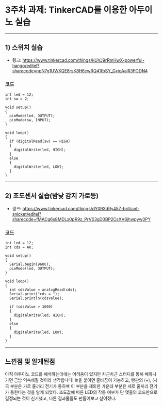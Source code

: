 # 3주차 과제: TinkerCAD를 이용한 아두이노 실습
____________
## 1) 스위치 실습
+ 링크: https://www.tinkercad.com/things/kUVJ9rRmHwX-powerful-hango/editel?sharecode=npN7g1UWKQE8rsK8H6cwRQ41fbSY_GxjcAajR3FODN4
### 코드
````````
int led = 12; 
int sw = 2; 

void setup()
{
  pinMode(led, OUTPUT);
  pinMode(sw, INPUT);
}

void loop()
{
  if (digitalRead(sw) == HIGH)
  {
    digitalWrite(led, HIGH);
  }
  else
  {
    digitalWrite(led, LOW);
  }
}
````````
____________
## 2) 조도센서 실습(밤낮 감지 가로등)
+ 링크: https://www.tinkercad.com/things/dY09XdRy45Z-brilliant-snicket/editel?sharecode=fMACg6s8MDLx0pR9z_PrV03gD0BP2CsXV6jhwpyw0PY
### 코드
````````
int led = 12;
int cds = A0;

void setup()
{
  Serial.begin(9600);
  pinMode(led, OUTPUT);
}

void loop()
{
  int cdsValue = analogRead(cds);
  Serial.print("cds = ");
  Serial.println(cdsValue);
  
  if (cdsValue > 1000)
  {
    digitalWrite(led, HIGH);
  }
  else
  {
    digitalWrite(led, LOW);
  }
}
````````
____________
## 느낀점 및 알게된점
아직 아두이노 코드를 해석하는데에는 어려움이 있지만 차근차근 스터디를 통해 배워나가면 금방 익숙해질 것이라 생각합니다!
ln을 붙이면 줄바꿈이 가능하고, 빵판의 (+), (-)극 부분은 가로 줄끼리 전기가 통하며 이 부분을 제외한 가운데 부분은 세로 줄끼리 전기가 통한다는 것을 알게 되었다.
조도값에 따른 LED의 작동 여부가 단 몇줄의 코드만으로 결정되는 것이 신기했고, 다른 결과물들도 만들어보고 싶어졌다.
